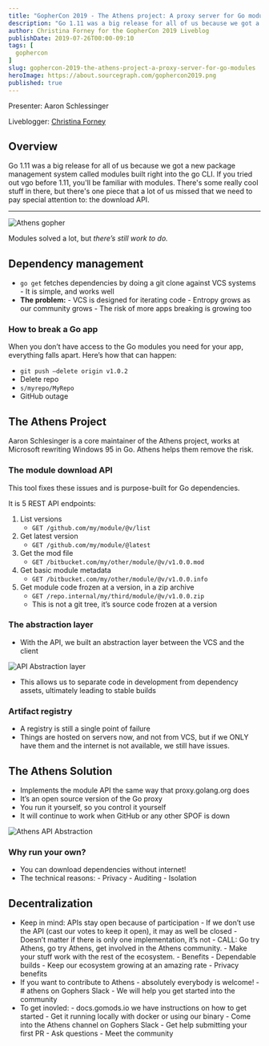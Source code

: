 ```yaml
---
title: "GopherCon 2019 - The Athens project: A proxy server for Go modules"
description: "Go 1.11 was a big release for all of us because we got a new package management system called modules built right into the go CLI. If you tried out vgo before 1.11, you'll be familiar with modules. There's some really cool stuff in there, but there's one piece that a lot of us missed that we need to pay special attention to: the download API."
author: Christina Forney for the GopherCon 2019 Liveblog
publishDate: 2019-07-26T00:00-09:10
tags: [
  gophercon
]
slug: gophercon-2019-the-athens-project-a-proxy-server-for-go-modules
heroImage: https://about.sourcegraph.com/gophercon2019.png
published: true
---
```


Presenter: Aaron Schlessinger

Liveblogger: [Christina Forney](https://linkedin.com/in/christinaforney/)

## Overview

Go 1.11 was a big release for all of us because we got a new package management system called modules built right into the go CLI. If you tried out vgo before 1.11, you'll be familiar with modules. There's some really cool stuff in there, but there's one piece that a lot of us missed that we need to pay special attention to: the download API.

---

![Athens gopher](/gophercon-2019/gophercon-2019-athens-gopher.png "Athens Gopher")

Modules solved a lot, but _there’s still work to do._

## Dependency management

- `go get` fetches dependencies by doing a git clone against VCS systems - It is simple, and works well
- **The problem:** - VCS is designed for iterating code - Entropy grows as our community grows - The risk of more apps breaking is growing too

### How to break a Go app

When you don’t have access to the Go modules you need for your app, everything falls apart. Here’s how that can happen:

- `git push —delete origin v1.0.2`
- Delete repo
- `s/myrepo/MyRepo`
- GitHub outage

## The Athens Project

Aaron Schlesinger is a core maintainer of the Athens project, works at Microsoft rewriting Windows 95 in Go. Athens helps them remove the risk.

### The module download API

This tool fixes these issues and is purpose-built for Go dependencies.

It is 5 REST API endpoints:

1. List versions
   - `GET /github.com/my/module/@v/list`
2. Get latest version
   - `GET /github.com/my/module/@latest`
3. Get the mod file
   - `GET /bitbucket.com/my/other/module/@v/v1.0.0.mod`
4. Get basic module metadata
   - `GET /bitbucket.com/my/other/module/@v/v1.0.0.info`
5. Get module code frozen at a version, in a zip archive
   - `GET /repo.internal/my/third/module/@v/v1.0.0.zip`
   - This is not a git tree, it’s source code frozen at a version

### The abstraction layer

- With the API, we built an abstraction layer between the VCS and the client

![API Abstraction layer](/gophercon-2019/gophercon-2019-athens-api-abstraction.png "API abstraction layer")

- This allows us to separate code in development from dependency assets, ultimately leading to stable builds

### Artifact registry

- A registry is still a single point of failure
- Things are hosted on servers now, and not from VCS, but if we ONLY have them and the internet is not available, we still have issues.

## The Athens Solution

- Implements the module API the same way that proxy.golang.org does
- It’s an open source version of the Go proxy
- You run it yourself, so you control it yourself
- It will continue to work when GitHub or any other SPOF is down

![Athens API Abstraction](/gophercon-2019/gophercon-2019-athens-local-layer.png "Athens API abstraction")

### Why run your own?

- You can download dependencies without internet!
- The technical reasons: - Privacy - Auditing - Isolation

## Decentralization

- Keep in mind: APIs stay open because of participation - If we don’t use the API (cast our votes to keep it open), it may as well be closed - Doesn’t matter if there is only one implementation, it’s not - CALL: Go try Athens, go try Athens, get involved in the Athens community. - Make your stuff work with the rest of the ecosystem. - Benefits - Dependable builds - Keep our ecosystem growing at an amazing rate - Privacy benefits
- If you want to contribute to Athens - absolutely everybody is welcome! - # athens on Gophers Slack - We will help you get started into the community
- To get inovled: - docs.gomods.io we have instructions on how to get started - Get it running locally with docker or using our binary - Come into the Athens channel on Gophers Slack - Get help submitting your first PR - Ask questions - Meet the community
